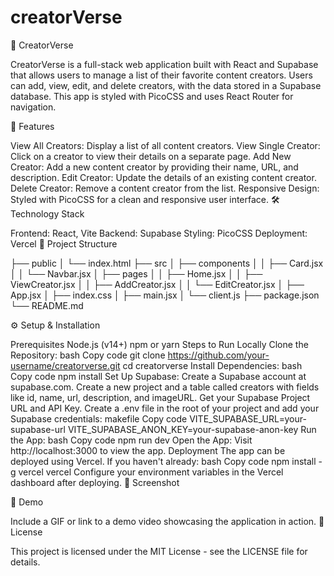 # creatorVerse
🚀 CreatorVerse

CreatorVerse is a full-stack web application built with React and Supabase that allows users to manage a list of their favorite content creators. Users can add, view, edit, and delete creators, with the data stored in a Supabase database. This app is styled with PicoCSS and uses React Router for navigation.


🌟 Features

View All Creators: Display a list of all content creators.
View Single Creator: Click on a creator to view their details on a separate page.
Add New Creator: Add a new content creator by providing their name, URL, and description.
Edit Creator: Update the details of an existing content creator.
Delete Creator: Remove a content creator from the list.
Responsive Design: Styled with PicoCSS for a clean and responsive user interface.
🛠️ Technology Stack

Frontend: React, Vite
Backend: Supabase
Styling: PicoCSS
Deployment: Vercel
📂 Project Structure

├── public
│   └── index.html
├── src
│   ├── components
│   │   ├── Card.jsx
│   │   └── Navbar.jsx
│   ├── pages
│   │   ├── Home.jsx
│   │   ├── ViewCreator.jsx
│   │   ├── AddCreator.jsx
│   │   └── EditCreator.jsx
│   ├── App.jsx
│   ├── index.css
│   ├── main.jsx
│   └── client.js
├── package.json
└── README.md

⚙️ Setup & Installation

Prerequisites
Node.js (v14+)
npm or yarn
Steps to Run Locally
Clone the Repository:
bash
Copy code
git clone https://github.com/your-username/creatorverse.git
cd creatorverse
Install Dependencies:
bash
Copy code
npm install
Set Up Supabase:
Create a Supabase account at supabase.com.
Create a new project and a table called creators with fields like id, name, url, description, and imageURL.
Get your Supabase Project URL and API Key.
Create a .env file in the root of your project and add your Supabase credentials:
makefile
Copy code
VITE_SUPABASE_URL=your-supabase-url
VITE_SUPABASE_ANON_KEY=your-supabase-anon-key
Run the App:
bash
Copy code
npm run dev
Open the App:
Visit http://localhost:3000 to view the app.
Deployment
The app can be deployed using Vercel. If you haven't already:
bash
Copy code
npm install -g vercel
vercel
Configure your environment variables in the Vercel dashboard after deploying.
🎨 Screenshot

🎥 Demo

Include a GIF or link to a demo video showcasing the application in action.
📜 License

This project is licensed under the MIT License - see the LICENSE file for details.

